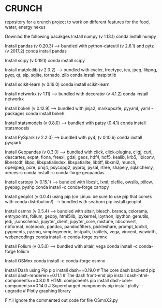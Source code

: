 # CRUNCH
repository for a crunch project to work on different features for the food, water, energy nexus

Downlad the following pacakges
Install numpy (v 1.13.1)
conda install numpy

Install pandas (v 0.20.3) --> bundled with python-dateutil (v 2.6.1) and pytz (v 2017.2)
conda install pandas

Install scipy (v 0.19.1)
conda install scipy

Install matplotlib (v 2.0.2) --> bundled with cycler, freetype, icu, jpeg, libpng, pyqt, qt, sip, sqlite, tornado, zlib
conda install matplotlib

Install scikit-learn (v 0.19.0)
conda install scikit-learn

Install networkx (v 1.11) --> bundled with decorator (v 4.1.2)
conda install networkx

Install bokeh (v 0.12.9) --> bundled with jinja2, markupsafe, pyyaml, yaml -packages
conda install bokeh

Install statsmodels (v 0.8.0) --> bundled with patsy (0.4.1)
conda install statsmodels

Install PySpark (v 2.2.0) --> bundled with py4j (v 0.10.6)
conda install pyspark

 Install Geopandas (v 0.3.0) --> bundled with click, click-plugins, cligj, curl, descartes, expat, fiona, freexl, gdal, geos, hdf4, hdf5, kealib, krb5, libiconv, libnetcdf, libpq, libspatialindex, libspatialite, libtiff, libxml2, munch, openjpeg, pcre, proj4, psycopg2, pyproj, pysal, rtree, shapely, sqlalchemy, xerces-c
conda install -c conda-forge geopandas

Install cartopy (v 0.15.1) --> bundled with libxslt, lxml, olefile, owslib, pillow, pyepsg, pyshp
conda install -c conda-forge cartopy

Install geoplot (v 0.0.4) using pip (on Linux: be sure to use pip that comes with conda distribution!) --> bundled with seaborn
pip install geoplot

Install osmnx (v 0.5.4) --> bundled with altair, bleach, branca, colorama, entrypoints, folium, geopy, html5lib, ipykernel, ipython, ipython_genutils, jedi, jsonschema, jupyter_client, jupyter_core, mistune, nbconvert, nbformat, notebook, pandoc, pandocfilters, pickleshare, prompt_toolkit, pygments, pyzmq, simplegeneric, testpath, traitlets, vega, vincent, wcwidth, webencodings
conda install -c conda-forge osmnx

Install Folium (v 0.5.0) --> bundled with altair, vega
conda install -c conda-forge folium

Install OSMnx
conda install -c conda-forge osmnx


Install Dash using Pip
pip install dash==0.19.0  # The core dash backend
pip install dash-renderer==0.11.1  # The dash front-end
pip install dash-html-components==0.8.0  # HTML components
pip install dash-core-components==0.14.0  # Supercharged components
pip install plotly --upgrade  # Plotly graphing library

F.Y.I
Ignore the commented out code for file OSmnX2.py
